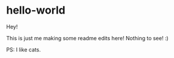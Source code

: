 # hello-world

Hey!

This is just me making some readme edits here! Nothing to see! :)

PS: I like cats.
